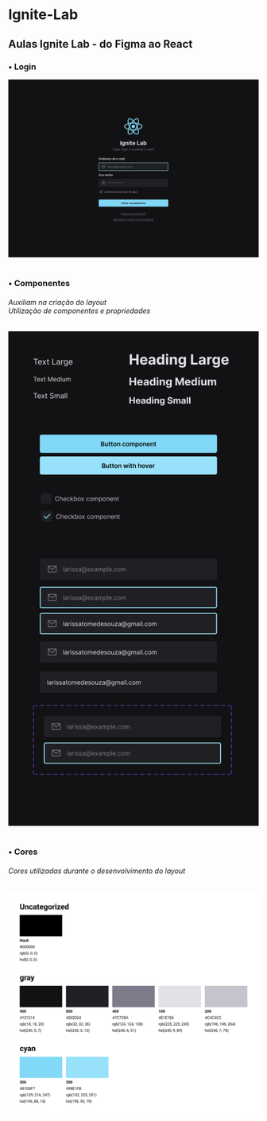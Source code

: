 # Ignite-Lab
## Aulas Ignite Lab - do Figma ao React
### • Login
![ ](https://github.com/larissasouz/Ignite-Lab/blob/8539a3779ada049f10f62c13aa22ff7d5eaff3d9/Imagens/Login.png)
#
### • Componentes
###### *Auxiliam na criação do layout <br> Utilização de componentes e propriedades*
![ ](https://github.com/larissasouz/Ignite-Lab/blob/5572dcbda2d635e5bf104722e163d32e24fce575/Imagens/Components.png)
#
### • Cores
###### *Cores utilizadas durante o desenvolvimento do layout*
![ ](https://github.com/larissasouz/Ignite-Lab/blob/5ac814531b912e5a33d97ccf294ed633cf3ddddd/Imagens/Colors.png)

